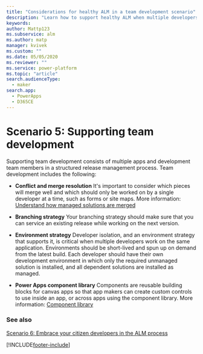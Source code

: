 ```yaml
---
title: "Considerations for healthy ALM in a team development scenario"
description: "Learn how to support healthy ALM when multiple developers and apps are part of a release management process."
keywords: 
author: Mattp123
ms.subservice: alm
ms.author: matp
manager: kvivek
ms.custom: ""
ms.date: 05/05/2020
ms.reviewer: ""
ms.service: power-platform
ms.topic: "article"
search.audienceType: 
  - maker
search.app: 
  - PowerApps
  - D365CE
---
```

# Scenario 5: Supporting team development
Supporting team development consists of multiple apps and development team members in a structured release management process. Team development includes the following: 

-   **Conflict and merge resolution** It's important to consider which pieces will merge well and which should only be worked on by a single developer at a time, such as forms or site maps. More information: [Understand how managed solutions are merged](how-managed-solutions-merged.md)

-   **Branching strategy** Your branching strategy should make sure that you can
    service an existing release while working on the next version.

-   **Environment strategy** Developer isolation, and an environment strategy that
    supports it, is critical when multiple developers work on the same
    application. Environments should be short-lived and spun up on demand from
    the latest build. Each developer should have their own development environment
    in which only the required unmanaged solution is installed, and all dependent
    solutions are installed as managed.

-   **Power Apps component library** Components are reusable building blocks for canvas apps so that app makers can create custom controls to use inside an app, or across apps using the component library. More information: [Component library](/powerapps/maker/canvas-apps/component-library) 

### See also
[Scenario 6: Embrace your citizen developers in the ALM process](embrace-citizen-devs.md)

[!INCLUDE[footer-include](../includes/footer-banner.md)]
